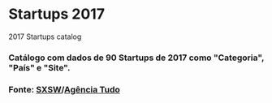 # Startups 2017
2017 Startups catalog

<h3>Catálogo com dados de 90 Startups de 2017 como "Categoria", "País" e "Site".</h3>
<h3>Fonte: <a href="https://www.sxsw.com/">SXSW</a>/<a href="http://www.agenciatudo.com.br/">Agência Tudo</a></h3>
